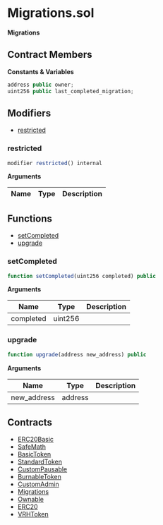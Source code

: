 ﻿# Migrations.sol

**Migrations**

## Contract Members
**Constants & Variables**

```js
address public owner;
uint256 public last_completed_migration;

```

## Modifiers

- [restricted](#restricted)

### restricted

```js
modifier restricted() internal
```

**Arguments**

| Name        | Type           | Description  |
| ------------- |------------- | -----|

## Functions

- [setCompleted](#setcompleted)
- [upgrade](#upgrade)

### setCompleted

```js
function setCompleted(uint256 completed) public

```

**Arguments**

| Name        | Type           | Description  |
| ------------- |------------- | -----|
| completed | uint256 |  | 

### upgrade

```js
function upgrade(address new_address) public

```

**Arguments**

| Name        | Type           | Description  |
| ------------- |------------- | -----|
| new_address | address |  | 

## Contracts

- [ERC20Basic](ERC20Basic.md)
- [SafeMath](SafeMath.md)
- [BasicToken](BasicToken.md)
- [StandardToken](StandardToken.md)
- [CustomPausable](CustomPausable.md)
- [BurnableToken](BurnableToken.md)
- [CustomAdmin](CustomAdmin.md)
- [Migrations](Migrations.md)
- [Ownable](Ownable.md)
- [ERC20](ERC20.md)
- [VRHToken](VRHToken.md)
